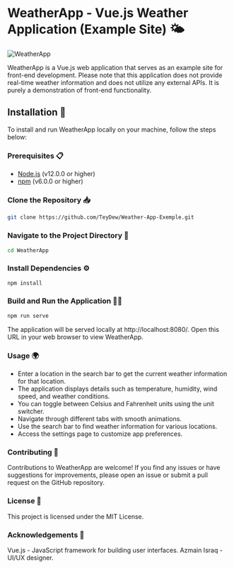 # WeatherApp - Vue.js Weather Application (Example Site) 🌤️

![WeatherApp](https://github.com/TeyDew/Weather-App-Exemple/tree/master/src/assets/img/preview.png)

WeatherApp is a Vue.js web application that serves as an example site for front-end development. Please note that this application does not provide real-time weather information and does not utilize any external APIs. It is purely a demonstration of front-end functionality.

## Installation 🚀

To install and run WeatherApp locally on your machine, follow the steps below:

### Prerequisites 📋

- [Node.js](https://nodejs.org) (v12.0.0 or higher)
- [npm](https://www.npmjs.com/) (v6.0.0 or higher)

### Clone the Repository 📥

```bash
git clone https://github.com/TeyDew/Weather-App-Exemple.git
```

### Navigate to the Project Directory 📂

```bash
cd WeatherApp
```

### Install Dependencies ⚙️

```bash
npm install
```

### Build and Run the Application 🏃‍♂️

```bash
npm run serve
```

The application will be served locally at http://localhost:8080/. Open this URL in your web browser to view WeatherApp.

### Usage 🌍

- Enter a location in the search bar to get the current weather information for that location.
- The application displays details such as temperature, humidity, wind speed, and weather conditions.
- You can toggle between Celsius and Fahrenheit units using the unit switcher.
- Navigate through different tabs with smooth animations.
- Use the search bar to find weather information for various locations.
- Access the settings page to customize app preferences.

### Contributing 🤝

Contributions to WeatherApp are welcome! If you find any issues or have suggestions for improvements, please open an issue or submit a pull request on the GitHub repository.

### License 📝

This project is licensed under the MIT License.

### Acknowledgements 🙏

Vue.js - JavaScript framework for building user interfaces.
Azmain Israq - UI/UX designer.
